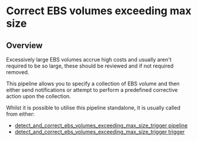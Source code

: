 # Correct EBS volumes exceeding max size

## Overview

Excessively large EBS volumes accrue high costs and usually aren't required to be so large, these should be reviewed and if not required removed.

This pipeline allows you to specify a collection of EBS volume and then either send notifications or attempt to perform a predefined corrective action upon the collection.

Whilst it is possible to utilise this pipeline standalone, it is usually called from either:
- [detect_and_correct_ebs_volumes_exceeding_max_size_trigger pipeline](https://hub.flowpipe.io/mods/turbot/aws-thrifty/pipelines/aws_thrifty.pipeline.detect_and_correct_ebs_volumes_exceeding_max_size_trigger)
- [detect_and_correct_ebs_volumes_exceeding_max_size_trigger trigger](https://hub.flowpipe.io/mods/turbot/aws-thrifty/triggers/aws_thrifty.trigger.query.detect_and_correct_ebs_volumes_exceeding_max_size_trigger)
